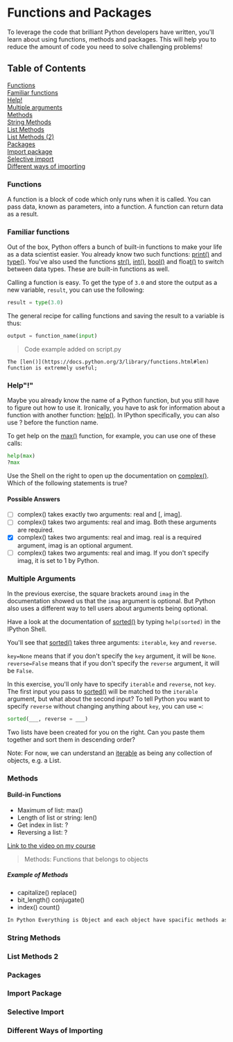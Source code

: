 # Functions and Packages

To leverage the code that brilliant Python developers have written, you'll learn about using functions, methods and packages. This will help you to reduce the amount of code you need to solve challenging problems!

## Table of Contents

[Functions](#functions)  
[Familiar functions](#familiar-functions)  
[Help!](#help)  
[Multiple arguments](#multiple-arguments)  
[Methods](#methods)  
[String Methods](#string-methods)  
[List Methods](#list-methods)  
[List Methods (2)](#list-methods-2)  
[Packages](#packages)  
[Import package](#import-package)  
[Selective import](#selective-import)  
[Different ways of importing](#different-ways-importing)  

### Functions

A function is a block of code which only runs when it is called.
You can pass data, known as parameters, into a function.
A function can return data as a result.

### Familiar functions

Out of the box, Python offers a bunch of built-in functions to make your life as a data scientist easier. You already know two such functions: [print()](https://docs.python.org/3/library/functions.html#print) and [type()](https://docs.python.org/3/library/functions.html#type). You've also used the functions [str()](https://docs.python.org/3/library/functions.html#func-str), [int()](https://docs.python.org/3/library/functions.html#int), [bool()](https://docs.python.org/3/library/functions.html#bool) and floa[t()](https://docs.python.org/3/library/functions.html#float) to switch between data types. These are built-in functions as well.

Calling a function is easy. To get the type of `3.0` and store the output as a new variable, `result`, you can use the following:

```py
result = type(3.0)
```

The general recipe for calling functions and saving the result to a variable is thus:

```py
output = function_name(input)
```

 > Code example added on script.py

`The [len()](https://docs.python.org/3/library/functions.html#len) function is extremely useful;`

### Help"&#33;"

Maybe you already know the name of a Python function, but you still have to figure out how to use it. Ironically, you have to ask for information about a function with another function: [help()](https://docs.python.org/3/library/functions.html#help). In IPython specifically, you can also use ? before the function name.

To get help on the [max()](https://docs.python.org/3/library/functions.html#max) function, for example, you can use one of these calls:

```py
help(max)
?max
```

Use the Shell on the right to open up the documentation on [complex()](https://docs.python.org/3/library/functions.html#complex). Which of the following statements is true?

#### Possible Answers

- [ ] complex() takes exactly two arguments: real and [, imag].  
- [ ] complex() takes two arguments: real and imag. Both these arguments are required.  
- [x] complex() takes two arguments: real and imag. real is a required argument, imag is an optional argument.  
- [ ] complex() takes two arguments: real and imag. If you don't specify imag, it is set to 1 by Python.

### Multiple Arguments

In the previous exercise, the square brackets around `imag` in the documentation showed us that the `imag` argument is optional. But Python also uses a different way to tell users about arguments being optional.

Have a look at the documentation of [sorted()](https://docs.python.org/3/library/functions.html#sorted) by typing `help(sorted)` in the IPython Shell.

You'll see that [sorted()](https://docs.python.org/3/library/functions.html#sorted) takes three arguments: `iterable`, `key` and `reverse`.

`key=None` means that if you don't specify the `key` argument, it will be `None`. `reverse=False` means that if you don't specify the `reverse` argument, it will be `False`.

In this exercise, you'll only have to specify `iterable` and `reverse`, not `key`. The first input you pass to [sorted()](https://docs.python.org/3/library/functions.html#sorted) will be matched to the `iterable` argument, but what about the second input? To tell Python you want to specify `reverse` without changing anything about `key`, you can use `=`:

```py
sorted(___, reverse = ___)
```

Two lists have been created for you on the right. Can you paste them together and sort them in descending order?

Note: For now, we can understand an [iterable](https://docs.python.org/2/glossary.html#term-iterable) as being any collection of objects, e.g. a List.

### Methods

#### Build-in Functions

- Maximum of list: max()
- Length of list or string: len()
- Get index in list: ?
- Reversing a list: ?

[Link to the video on my course](https://campus.datacamp.com/courses/intro-to-python-for-data-science/chapter-3-functions-and-packages?ex=5)

> Methods: Functions that belongs to objects

##### Example of Methods

- capitalize()  replace()
- bit_length()  conjugate()
- index()   count()

```txt
In Python Everything is Object and each object have spacific methods associated, depending on the type
```

### String Methods

### List Methods 2

### Packages

### Import Package

### Selective Import

### Different Ways of Importing